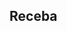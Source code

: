 ## Receba

<!--
**diegopolsaqui/diegopolsaqui** is a ✨ _special_ ✨ repository because its `README.md` (this file) appears on your GitHub profile.

Boas vindas ao meu perfil 💙💙
Meu nome é Diego POlsaqui
Estou estudando na Alura
Estou me desenvolvendo na linguagem JavaScript
Utilizo esse espaço para minha organização e compartilhamento dos meu projetos desenvolvidos

Você pode entrar em contato comigo 📫
diegopolsaqui@gmail.com
@diegopolsaqui
